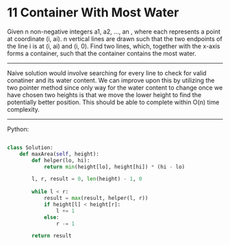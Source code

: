 # 11 Container With Most Water

Given n non-negative integers a1, a2, ..., an , where each represents a point
at coordinate (i, ai). n vertical lines are drawn such that the two endpoints
of the line i is at (i, ai) and (i, 0). Find two lines, which, together with
the x-axis forms a container, such that the container contains the most water.

---

Naive solution would involve searching for every line to check for valid
conatiner and its water content. We can improve upon this by utilizing the two
pointer method since only way for the water content to change once we have
chosen two heights is that we move the lower height to find the potentially
better position. This should be able to complete within O(n) time complexity.

---

Python:

```python

class Solution:
    def maxArea(self, height):
        def helper(lo, hi):
            return min(height[lo], height[hi]) * (hi - lo)

        l, r, result = 0, len(height) - 1, 0
        
        while l < r:
            result = max(result, helper(l, r))
            if height[l] < height[r]:
                l += 1
            else:
                r -= 1

        return result
```
